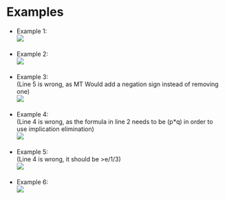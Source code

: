 # Examples

* Example 1:<br>
   ![](https://i.imgur.com/d84pTqY.png)
    <br><br>
* Example 2:<br>
   ![](https://i.imgur.com/uZ8hpdH.png)
    <br><br>
* Example 3:<br>(Line 5 is wrong, as MT Would add a negation sign instead of removing one)<br>
   ![](https://i.imgur.com/gAAvfDI.png)
    <br><br>
* Example 4:<br>(Line 4 is wrong, as the formula in line 2 needs to be (p*q) in order to use implication elimination)<br>
   ![](https://i.imgur.com/Euk6uV8.png)
    <br><br>
* Example 5:<br>(Line 4 is wrong, it should be >e/1/3)<br>
   ![](https://i.imgur.com/0xaAs7N.png)
    <br><br>
* Example 6:<br>
   ![](https://i.imgur.com/4xj5Gyb.png)